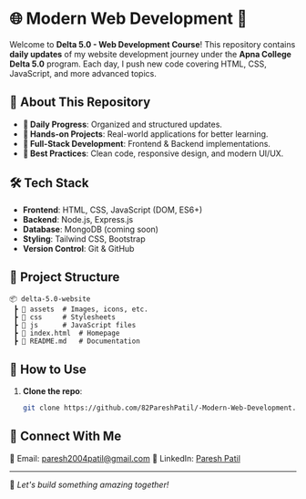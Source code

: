 # 🌐 Modern Web Development 🚀

Welcome to **Delta 5.0 - Web Development Course**! This repository contains **daily updates** of my website development journey under the **Apna College Delta 5.0** program. Each day, I push new code covering HTML, CSS, JavaScript, and more advanced topics.

## 📌 About This Repository
- **🔹 Daily Progress**: Organized and structured updates.
- **🔹 Hands-on Projects**: Real-world applications for better learning.
- **🔹 Full-Stack Development**: Frontend & Backend implementations.
- **🔹 Best Practices**: Clean code, responsive design, and modern UI/UX.

## 🛠️ Tech Stack
- **Frontend**: HTML, CSS, JavaScript (DOM, ES6+)
- **Backend**: Node.js, Express.js
- **Database**: MongoDB (coming soon)
- **Styling**: Tailwind CSS, Bootstrap
- **Version Control**: Git & GitHub

## 📂 Project Structure
```
📦 delta-5.0-website
 ┣ 📂 assets  # Images, icons, etc.
 ┣ 📂 css     # Stylesheets
 ┣ 📂 js      # JavaScript files
 ┣ 📜 index.html  # Homepage
 ┣ 📜 README.md   # Documentation
```

## 🚀 How to Use
1. **Clone the repo**:  
   ```sh
   git clone https://github.com/82PareshPatil/-Modern-Web-Development.git
   ```


## 🌟 Connect With Me
📧 Email: paresh2004patil@gmail.com
🔗 LinkedIn: [Paresh Patil](https://www.linkedin.com/in/paresh-patil-171801248)  

---
🚀 *Let's build something amazing together!*
